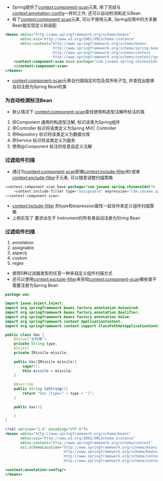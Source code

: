 
* Spring提供了<context:component-scan>元素, 除了完成与<context:annotation-config>一样的工作, 还可以自动检测和定义Bean
* 有了<context:component-scan>元素, 可以不使用<bean>元素, Spring应用中的大多数Bean能实现定义和装配
```xml
<beans xmlns="http://www.springframework.org/schema/beans"
       xmlns:xsi="http://www.w3.org/2001/XMLSchema-instance"
       xmlns:context="http://www.springframework.org/schema/beans
                      http://www.springframework.org/schema/spring-beans-3.0.xsd
                      http://www.springframework.org/schema/context
                      http://www.springframework.org/schema/context/spring-context-3.0.xsd">
    <context:component-scan base-package="com.javaee.spring.chineseIdol">
    </context:component-scan>
</beans>
```
* <context:component-scan>元素会扫描指定的包及其所有子包, 并查找出能够自动注册为Spring Bean的类

### 为自动检测标注Bean
* 默认情况下 <context:component-scan>查找使用构造型注解所标注的类
1) @Component 通用的构造型注解, 标识该类为Spring组件
2) @Controller 标识将该类定义为Spring MVC Controller
3) @Repository 标识将该类定义为数据仓库
4) @Service 标识将该类定义为服务
5) 使用@Component 标注的任意自定义注解

### 过滤组件扫描
* 通过为<context:component-scan>配置<context:include-filter>和/或者<context:exclude-filter>子元素, 可以随意调整扫描策略
```java
<context:component-scan base-package="com.javaee.spring.chineseIdol">
    <context:include-filter type="assignable" expression="com.javaee.spring.chineseIdol.Instrument"/>
</context:component-scan>
```
* <context:include-filter> 的type和expression属性一起协作来定义组件扫描策略
* 上例实现了 要求派生于 Instrument的所有类自动注册为String Bean

### 过滤组件扫描
1) annotation
2) assignable
3) aspectj
4) custom
5) regex

* 使用5种过滤器类型的任意一种来自定义组件扫描方式
* 还可以使用<context:exclude-filter>来告知<context:component-scan>哪些类不需要注册为Spring Bean


```Uav.java
package uav;

import javax.inject.Inject;
import org.springframework.beans.factory.annotation.Autowired;
import org.springframework.beans.factory.annotation.Qualifier;
import org.springframework.beans.factory.annotation.Value;
import org.springframework.context.ApplicationContext;
import org.springframework.context.support.ClassPathXmlApplicationContext;

public class Uav {
    @Value("全球鹰")
    private String type;
    @Inject
    private IMissile missile;
    
    public Uav(IMissile missile){
        super();
        this.missile = missile;
    }
    
    @Override
    public String toString(){
        return "Uav [type=" + type + "]";
    }
    
    public Uav(){
    
    }
}
```

```xml
<?xml version="1.0" encoding="UTF-8"?>
<beans xmlns="http://www.springframework.org/schema/beans"
       xmlns:xsi="http://www.w3.org/2001/XMLSchema-instance"
       xmlns:context="http://www.springframework.org/schema/context"
       xsi:schemaLocation="http://www.springframework.org/schema/beans
                           http://www.springframework.org/schema/beans/spring-beans-3.0.xsd
                           http://www.springframework.org/schema/context
                           http://www.springframework.org/schema/context/spring-context-3.2.xsd">
       
<context:annotation-config/>
</beans>
```
